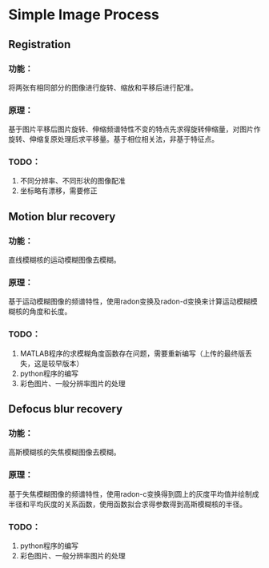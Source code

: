 # Simple Image Process

## Registration

### 功能：

将两张有相同部分的图像进行旋转、缩放和平移后进行配准。

### 原理：

基于图片平移后图片旋转、伸缩频谱特性不变的特点先求得旋转伸缩量，对图片作旋转、伸缩复原处理后求平移量。基于相位相关法，非基于特征点。

### TODO：

1. 不同分辨率、不同形状的图像配准
2. 坐标略有漂移，需要修正

## Motion blur recovery

### 功能：

直线模糊核的运动模糊图像去模糊。

### 原理：

基于运动模糊图像的频谱特性，使用radon变换及radon-d变换来计算运动模糊模糊核的角度和长度。

### TODO：
1. MATLAB程序的求模糊角度函数存在问题，需要重新编写（上传的最终版丢失，这是较早版本）
2. python程序的编写
3. 彩色图片、一般分辨率图片的处理

## Defocus blur recovery

### 功能：

高斯模糊核的失焦模糊图像去模糊。

### 原理：

基于失焦模糊图像的频谱特性，使用radon-c变换得到圆上的灰度平均值并绘制成半径和平均灰度的关系函数，使用函数拟合求得参数得到高斯模糊核的半径。

### TODO：

1. python程序的编写
2. 彩色图片、一般分辨率图片的处理
